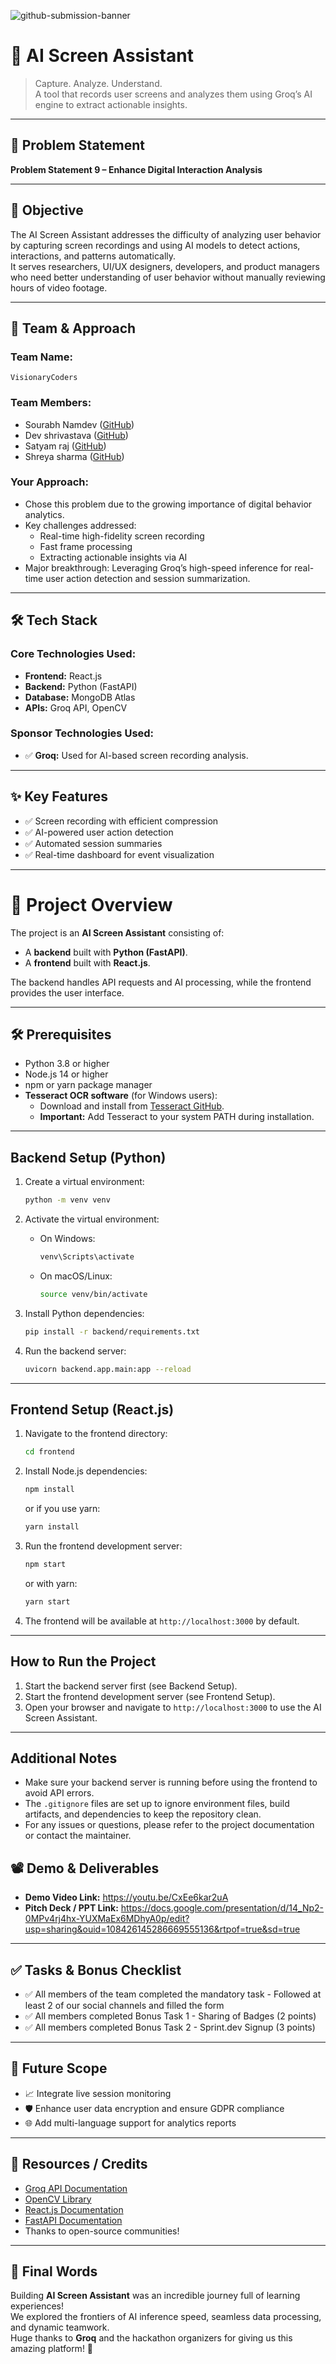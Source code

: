 ![github-submission-banner](https://github.com/user-attachments/assets/a1493b84-e4e2-456e-a791-ce35ee2bcf2f)

# 🚀 AI Screen Assistant

> Capture. Analyze. Understand.  
> A tool that records user screens and analyzes them using Groq’s AI engine to extract actionable insights.

---

## 📌 Problem Statement

**Problem Statement 9 – Enhance Digital Interaction Analysis**

---

## 🎯 Objective

The AI Screen Assistant addresses the difficulty of analyzing user behavior by capturing screen recordings and using AI models to detect actions, interactions, and patterns automatically.  
It serves researchers, UI/UX designers, developers, and product managers who need better understanding of user behavior without manually reviewing hours of video footage.

---

## 🧠 Team & Approach

### Team Name:  
`VisionaryCoders`

### Team Members:  
- Sourabh Namdev ([GitHub](https://github.com/Sourabhnamdev9981))   
- Dev shrivastava ([GitHub](https://github.com/DevShrivastava152004))   
- Satyam raj ([GitHub](https://github.com/5at4am))
- Shreya sharma ([GitHub](https://github.com))

### Your Approach:  
- Chose this problem due to the growing importance of digital behavior analytics.  
- Key challenges addressed:
  - Real-time high-fidelity screen recording
  - Fast frame processing
  - Extracting actionable insights via AI
- Major breakthrough: Leveraging Groq’s high-speed inference for real-time user action detection and session summarization.

---

## 🛠️ Tech Stack

### Core Technologies Used:
- **Frontend:** React.js
- **Backend:** Python (FastAPI)
- **Database:** MongoDB Atlas
- **APIs:** Groq API, OpenCV

### Sponsor Technologies Used:
- ✅ **Groq:** Used for AI-based screen recording analysis.

---

## ✨ Key Features

- ✅ Screen recording with efficient compression
- ✅ AI-powered user action detection
- ✅ Automated session summaries
- ✅ Real-time dashboard for event visualization



---

# 🤖 Project Overview

The project is an **AI Screen Assistant** consisting of:
- A **backend** built with **Python (FastAPI)**.
- A **frontend** built with **React.js**.

The backend handles API requests and AI processing, while the frontend provides the user interface.

---

## 🛠️ Prerequisites
- Python 3.8 or higher
- Node.js 14 or higher
- npm or yarn package manager
- **Tesseract OCR software** (for Windows users):
  - Download and install from [Tesseract GitHub](https://github.com/tesseract-ocr/tesseract).
  - **Important:** Add Tesseract to your system PATH during installation.

---

## Backend Setup (Python)

1. Create a virtual environment:
   ```bash
   python -m venv venv
   ```

2. Activate the virtual environment:
   - On Windows:
     ```bash
     venv\Scripts\activate
     ```
   - On macOS/Linux:
     ```bash
     source venv/bin/activate
     ```

3. Install Python dependencies:
   ```bash
   pip install -r backend/requirements.txt
   ```

4. Run the backend server:
   ```bash
   uvicorn backend.app.main:app --reload
   ```

---

## Frontend Setup (React.js)

1. Navigate to the frontend directory:
   ```bash
   cd frontend
   ```

2. Install Node.js dependencies:
   ```bash
   npm install
   ```
   or if you use yarn:
   ```bash
   yarn install
   ```

3. Run the frontend development server:
   ```bash
   npm start
   ```
   or with yarn:
   ```bash
   yarn start
   ```

4. The frontend will be available at `http://localhost:3000` by default.

---

## How to Run the Project

1. Start the backend server first (see Backend Setup).
2. Start the frontend development server (see Frontend Setup).
3. Open your browser and navigate to `http://localhost:3000` to use the AI Screen Assistant.

---

## Additional Notes

- Make sure your backend server is running before using the frontend to avoid API errors.
- The `.gitignore` files are set up to ignore environment files, build artifacts, and dependencies to keep the repository clean.
- For any issues or questions, please refer to the project documentation or contact the maintainer.
## 📽️ Demo & Deliverables

- **Demo Video Link:** https://youtu.be/CxEe6kar2uA
- **Pitch Deck / PPT Link:** https://docs.google.com/presentation/d/14_Np2-0MPv4rj4hx-YUXMaEx6MDhyA0p/edit?usp=sharing&ouid=108426145286669555136&rtpof=true&sd=true

---

## ✅ Tasks & Bonus Checklist

- ✅ All members of the team completed the mandatory task - Followed at least 2 of our social channels and filled the form
- ✅ All members completed Bonus Task 1 - Sharing of Badges (2 points)
- ✅ All members completed Bonus Task 2 - Sprint.dev Signup (3 points)

---

## 🧬 Future Scope

- 📈 Integrate live session monitoring
- 🛡️ Enhance user data encryption and ensure GDPR compliance
- 🌐 Add multi-language support for analytics reports

---

## 📎 Resources / Credits

- [Groq API Documentation](https://groq.com/docs)
- [OpenCV Library](https://opencv.org/)
- [React.js Documentation](https://react.dev/)
- [FastAPI Documentation](https://fastapi.tiangolo.com/)
- Thanks to open-source communities!

---

## 🏁 Final Words

Building **AI Screen Assistant** was an incredible journey full of learning experiences!  
We explored the frontiers of AI inference speed, seamless data processing, and dynamic teamwork.  
Huge thanks to **Groq** and the hackathon organizers for giving us this amazing platform! 🚀
